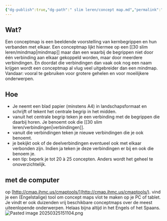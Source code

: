 ```yaml
---
{"dg-publish":true,"dg-path":" slim leren/concept map.md","permalink":"/ slim leren/concept map/","created":"2025-06-04T13:25:55.053+02:00","updated":"2025-06-04T14:22:45.688+02:00"}
---
```




## Wat?
Een conceptmap is een beeldende voorstelling van kernbegrippen en hun verbanden met elkaar. Een conceptmap lijkt hiermee op een [[30 slim leren/mindmap\|mindmap]] maar dan een waarbij de begrippen niet door één verbinding aan elkaar gekoppeld worden, maar door meerdere verbindingen. En doordat die verbindingen dan vaak ook nog een naam krijgen wordt een conceptmap al vlug veel uitgebreider dan een mindmap. Vandaar: vooral te gebruiken voor grotere gehelen en voor moeilijkere onderwerpen.

## Hoe
- Je neemt een blad papier (minstens A4) in landschapsformaat en schrijft of tekent het centrale begrip in het midden. 
- vanuit het centrale begrip teken je een verbinding met de begrippen die daarbij horen.  Je benoemt ook die [[30 slim leren/verbindingen\|verbindingen]]. 
- vanuit die verbindingen teken je nieuwe verbindingen die je ook benoemt.
- je bekijkt ook of de deelverbindingen eventueel ook met elkaar verbonden zijn. Indien ja teken je deze verbindingen er bij en ook die benoem je.
- een tip: beperk je tot 20 à 25 concepten. Anders wordt het geheel te onoverzichtelijk.
## met de computer
op [http://cmap.ihmc.us/cmaptools/](http://cmap.ihmc.us/cmaptools/). vind je een (Engelstalige) tool om concept maps vlot te maken op je PC of tablet. Je vindt er ook duizenden vrij beschikbare conceptmaps over de meest uiteenlopende onderwerpen. Helaas bijna altijd in het Engels of het Spaans.
![Pasted image 20250325151104.png](/img/user/30%20slim%20leren/Pasted%20image%2020250325151104.png)